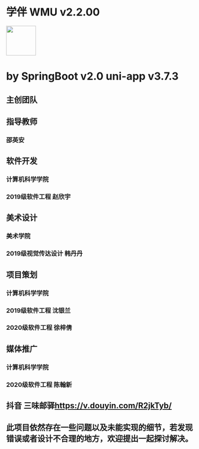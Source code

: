 # 学伴 WMU v2.2.00
<img src="http://49.232.23.79:8081/book.png" width = "80" height = "80"  align=center /><br>
# by SpringBoot v2.0 uni-app v3.7.3
## 主创团队
## 指导教师
### 邵英安
## 软件开发
### 计算机科学学院
### 2019级软件工程 赵欣宇
## 美术设计
### 美术学院
### 2019级视觉传达设计 韩丹丹
## 项目策划
### 计算机科学学院
### 2019级软件工程 沈银兰
### 2020级软件工程 徐梓倩
## 媒体推广
### 计算机科学学院
### 2020级软件工程 陈翰新

## 抖音 三味邮驿<https://v.douyin.com/R2jkTyb/>
## 此项目依然存在一些问题以及未能实现的细节，若发现错误或者设计不合理的地方，欢迎提出一起探讨解决。
